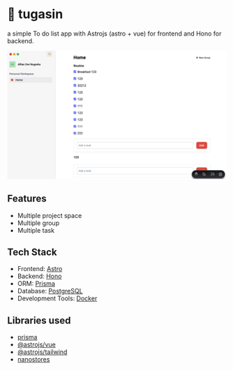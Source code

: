 # 📑 tugasin
a simple To do list app with Astrojs (astro + vue) for frontend and Hono for backend.

![tugasin](./assets/preview.png)

## Features
- Multiple project space
- Multiple group
- Multiple task

## Tech Stack
- Frontend: [Astro](https://astro.build/)
- Backend: [Hono](https://hono.dev/)
- ORM: [Prisma](https://www.prisma.io/)
- Database: [PostgreSQL](https://www.postgresql.org)
- Development Tools: [Docker](https://www.docker.com)

## Libraries used
- [prisma](https://www.prisma.io/)
- [@astrojs/vue](https://docs.astro.build/en/guides/integrations-guide/vue/)
- [@astrojs/tailwind](https://docs.astro.build/en/guides/integrations-guide/tailwind/)
- [nanostores](https://github.com/nanostores/nanostores)